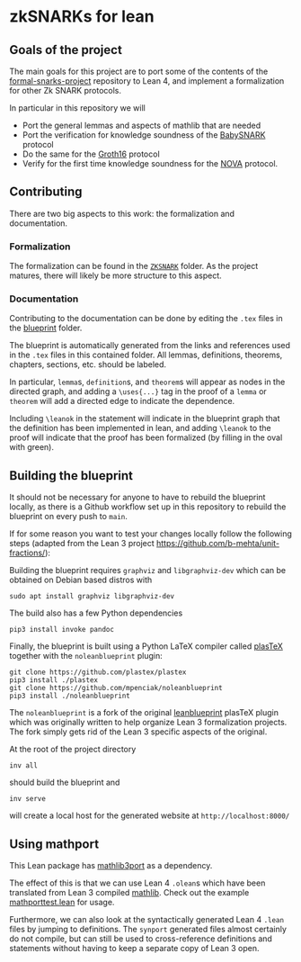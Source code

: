 # zkSNARKs for lean

## Goals of the project

The main goals for this project are to port some of the contents of the [formal-snarks-project](https://github.com/BoltonBailey/formal-snarks-project/) repository to Lean 4, and implement a formalization for other Zk SNARK protocols.

In particular in this repository we will

* Port the general lemmas and aspects of mathlib that are needed
* Port the verification for knowledge soundness of the [BabySNARK](https://github.com/initc3/babySNARK/blob/master/babysnark.pdf) protocol
* Do the same for the [Groth16](https://eprint.iacr.org/2016/260.pdf) protocol
* Verify for the first time knowledge soundness for the [NOVA](https://eprint.iacr.org/2021/370.pdf) protocol. 

## Contributing

There are two big aspects to this work: the formalization and documentation.

### Formalization

The formalization can be found in the [`ZKSNARK`](/ZkSNARK/) folder. As the project matures, there will likely be more structure to this aspect.

### Documentation

Contributing to the documentation can be done by editing the `.tex` files in the [blueprint](blueprint/src/content) folder. 

The blueprint is automatically generated from the links and references used in the `.tex` files in this contained folder. All lemmas, definitions, theorems, chapters, sections, etc. should be labeled.

In particular, `lemma`s, `definition`s, and `theorem`s will appear as nodes in the directed graph, and adding a `\uses{...}` tag in the proof of a `lemma` or `theorem` will add a directed edge to indicate the dependence. 

Including `\leanok` in the statement will indicate in the blueprint graph that the definition has been implemented in lean, and adding `\leanok` to the proof will indicate that the proof has been formalized (by filling in the oval with green). 

## Building the blueprint

It should not be necessary for anyone to have to rebuild the blueprint locally, as there is a Github workflow set up in this repository to rebuild the blueprint on every push to `main`. 

If for some reason you want to test your changes locally follow the following steps (adapted from the Lean 3 project https://github.com/b-mehta/unit-fractions/):

Building the blueprint requires `graphviz` and `libgraphviz-dev` which can be obtained on Debian based distros with 

```
sudo apt install graphviz libgraphviz-dev
```

The build also has a few Python dependencies

```
pip3 install invoke pandoc
``` 

Finally, the blueprint is built using a Python LaTeX compiler called [plasTeX](https://github.com/plastex/plastex/) together with the `noleanblueprint` plugin: 

```
git clone https://github.com/plastex/plastex
pip3 install ./plastex
git clone https://github.com/mpenciak/noleanblueprint
pip3 install ./noleanblueprint
```

The `noleanblueprint` is a fork of the original [leanblueprint](https://github.com/PatrickMassot/leanblueprint) plasTeX plugin which was originally written to help organize Lean 3 formalization projects. The fork simply gets rid of the Lean 3 specific aspects of the original. 

At the root of the project directory 
```
inv all
``` 
should build the blueprint and 
```
inv serve
```
will create a local host for the generated website at `http://localhost:8000/`

## Using mathport

This Lean package has [mathlib3port](https://github.com/leanprover-community/mathlib3port.git) as a dependency. 

The effect of this is that we can use Lean 4 `.olean`s which have been translated from Lean 3 compiled [mathlib](https://github.com/leanprover-community/mathlib). Check out the example [mathporttest.lean](mathporttest.lean) for usage.  

Furthermore, we can also look at the syntactically generated Lean 4 `.lean` files by jumping to definitions. The `synport` generated files almost certainly do not compile, but can still be used to cross-reference definitions and statements without having to keep a separate copy of Lean 3 open. 